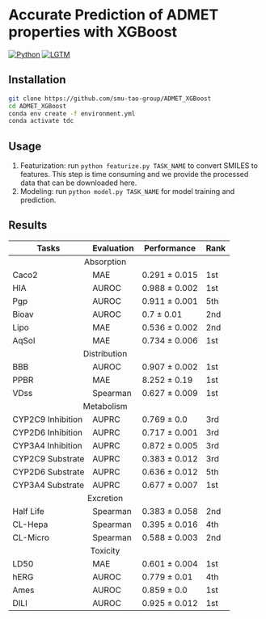 # Accurate Prediction of ADMET properties with XGBoost
[![Python](https://img.shields.io/badge/Python-3.7+-blue.svg)](https://www.python.org)
[![LGTM](https://img.shields.io/lgtm/grade/python/github/smu-tao-group/ADMET_XGBoost.svg?style=square)](https://lgtm.com/projects/g/HTian1997/getarticle)

## Installation

```bash
git clone https://github.com/smu-tao-group/ADMET_XGBoost
cd ADMET_XGBoost
conda env create -f environment.yml
conda activate tdc
```

## Usage

1. Featurization: run `python featurize.py TASK_NAME` to convert SMILES to features. This step is time consuming and we provide the processed data that can be downloaded here. 
2. Modeling: run `python model.py TASK_NAME` for model training and prediction. 

## Results

<table>
    <thead>
        <tr>
            <th>Tasks</th>
            <th>Evaluation</th>
            <th>Performance</th>
            <th>Rank</th>
        </tr>
    </thead>
    <tbody>
        <tr>
            <td colspan=3 style="text-align: center;">Absorption</td>
        </tr>
        <tr>
            <td>Caco2</td>
            <td>MAE</td>
            <td>0.291 &#177; 0.015</td>
            <td>1st</td>
        </tr>
        <tr>
            <td>HIA</td>
            <td>AUROC</td>
            <td>0.988 &#177; 0.002</td>
            <td>1st</td>
        </tr>
        <tr>
            <td>Pgp</td>
            <td>AUROC</td>
            <td>0.911 &#177; 0.001</td>
            <td>5th</td>
        </tr>
        <tr>
            <td>Bioav</td>
            <td>AUROC</td>
            <td>0.7 &#177; 0.01</td>
            <td>2nd</td>
        </tr>
        <tr>
            <td>Lipo</td>
            <td>MAE</td>
            <td>0.536 &#177; 0.002</td>
            <td>2nd</td>
        </tr>
        <tr>
            <td>AqSol</td>
            <td>MAE</td>
            <td>0.734 &#177; 0.006</td>
            <td>1st</td>
        </tr>
        <tr>
            <td colspan=3 style="text-align: center;">Distribution</td>
        </tr>
        <tr>
            <td>BBB</td>
            <td>AUROC</td>
            <td>0.907 &#177; 0.002</td>
            <td>1st</td>
        </tr>
        <tr>
            <td>PPBR</td>
            <td>MAE</td>
            <td>8.252 &#177; 0.19</td>
            <td>1st</td>
        </tr>
        <tr>
            <td>VDss</td>
            <td>Spearman</td>
            <td>0.627 &#177; 0.009</td>
            <td>1st</td>
        </tr>
        <tr>
            <td colspan=3 style="text-align: center;">Metabolism</td>
        </tr>
        <tr>
            <td>CYP2C9 Inhibition</td>
            <td>AUPRC</td>
            <td>0.769 &#177; 0.0</td>
            <td>3rd</td>
        </tr>
        <tr>
            <td>CYP2D6 Inhibition</td>
            <td>AUPRC</td>
            <td>0.717 &#177; 0.001</td>
            <td>3rd</td>
        </tr>
        <tr>
            <td>CYP3A4 Inhibition</td>
            <td>AUPRC</td>
            <td>0.872 &#177; 0.005</td>
            <td>3rd</td>
        </tr>
        <tr>
            <td>CYP2C9 Substrate</td>
            <td>AUPRC</td>
            <td>0.383 &#177; 0.012</td>
            <td>3rd</td>
        </tr>
        <tr>
            <td>CYP2D6 Substrate</td>
            <td>AUPRC</td>
            <td>0.636 &#177; 0.012</td>
            <td>5th</td>
        </tr>
        <tr>
            <td>CYP3A4 Substrate</td>
            <td>AUPRC</td>
            <td>0.677 &#177; 0.007</td>
            <td>1st</td>
        </tr>
        <tr>
            <td colspan=3 style="text-align: center;">Excretion</td>
        </tr>
        <tr>
            <td>Half Life</td>
            <td>Spearman</td>
            <td>0.383 &#177; 0.058</td>
            <td>2nd</td>
        </tr>
        <tr>
            <td>CL-Hepa</td>
            <td>Spearman</td>
            <td>0.395 &#177; 0.016</td>
            <td>4th</td>
        </tr>
        <tr>
            <td>CL-Micro</td>
            <td>Spearman</td>
            <td>0.588 &#177; 0.003</td>
            <td>2nd</td>
        </tr>
        <tr>
            <td colspan=3 style="text-align: center;">Toxicity</td>
        </tr>
        <tr>
            <td>LD50</td>
            <td>MAE</td>
            <td>0.601 &#177; 0.004</td>
            <td>1st</td>
        </tr>
        <tr>
            <td>hERG</td>
            <td>AUROC</td>
            <td>0.779 &#177; 0.01</td>
            <td>4th</td>
        </tr>
        <tr>
            <td>Ames</td>
            <td>AUROC</td>
            <td>0.859 &#177; 0.0</td>
            <td>1st</td>
        </tr>
        <tr>
            <td>DILI</td>
            <td>AUROC</td>
            <td>0.925 &#177; 0.012</td>
            <td>1st</td>
        </tr>
    </tbody>
</table>
